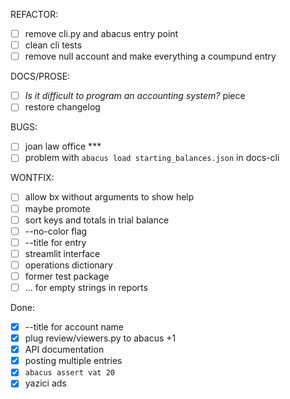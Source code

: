 REFACTOR:

- [ ] remove cli.py and abacus entry point
- [ ] clean cli tests
- [ ] remove null account and make everything a coumpund entry

DOCS/PROSE:

- [ ] _Is it difficult to program an accounting system?_ piece
- [ ] restore changelog

BUGS:

- [ ] joan law office \*\*\*
- [ ] problem with `abacus load starting_balances.json` in docs-cli

WONTFIX:

- [ ] allow bx without arguments to show help
- [ ] maybe promote
- [ ] sort keys and totals in trial balance
- [ ] --no-color flag
- [ ] --title for entry
- [ ] streamlit interface
- [ ] operations dictionary
- [ ] former test package
- [ ] ... for empty strings in reports

Done:

- [x] --title for account name
- [x] plug review/viewers.py to abacus +1
- [x] API documentation
- [x] posting multiple entries
- [x] `abacus assert vat 20`
- [x] yazici ads
